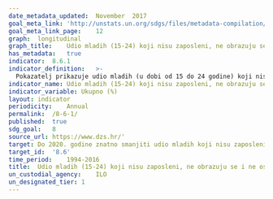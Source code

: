 ```yaml
---
date_metadata_updated:	November  2017  
goal_meta_link:	'http://unstats.un.org/sdgs/files/metadata-compilation/Metadata-Goal-8.pdf'
goal_meta_link_page:	12
graph:	longitudinal
graph_title:	Udio mladih (15-24) koji nisu zaposleni, ne obrazuju se i ne osposobljavaju se
has_metadata:	true
indicator:	8.6.1
indicator_definition:	>-
  Pokazatelj prikazuje udio mladih (u dobi od 15 do 24 godine) koji nisu zaposleni, ne obrazuju se i ne osposobljavaju (također poznat kao ""NEET rate"")  Izvor: Eurostat
indicator_name:	Udio mladih (15-24) koji nisu zaposleni, ne obrazuju se i ne osposobljavaju se
indicator_variable:	Ukupno (%)
layout:	indicator
periodicity:	Annual
permalink:	/8-6-1/
published:	true
sdg_goal:	8
source_url:	https://www.dzs.hr/'
target:	Do 2020. godine znatno smanjiti udio mladih koji nisu zaposleni, ne obrazuju se i ne osposobljavaju se
target_id:	'8.6'
time_period:	1994-2016
title:	Udio mladih (15-24) koji nisu zaposleni, ne obrazuju se i ne osposobljavaju se
un_custodial_agency:	ILO
un_designated_tier:	1
---
```

